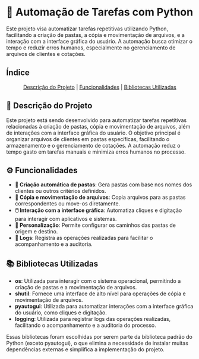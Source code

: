 # 📂 Automação de Tarefas com Python

Este projeto visa automatizar tarefas repetitivas utilizando Python, facilitando a criação de pastas, a cópia e movimentação de arquivos, e a interação com a interface gráfica do usuário. A automação busca otimizar o tempo e reduzir erros humanos, especialmente no gerenciamento de arquivos de clientes e cotações.

## Índice
<p align="center">
    <a href="#-descrição-do-projeto">Descrição do Projeto</a> |
    <a href="#-funcionalidades">Funcionalidades</a> |
    <a href="#-bibliotecas-utilizadas">Bibliotecas Utilizadas</a>
</p>

## 📂 Descrição do Projeto

Este projeto está sendo desenvolvido para automatizar tarefas repetitivas relacionadas à criação de pastas, cópia e movimentação de arquivos, além de interações com a interface gráfica do usuário. O objetivo principal é organizar arquivos de clientes em pastas específicas, facilitando o armazenamento e o gerenciamento de cotações. A automação reduz o tempo gasto em tarefas manuais e minimiza erros humanos no processo.

## ⚙️ Funcionalidades

- **📁 Criação automática de pastas**: Gera pastas com base nos nomes dos clientes ou outros critérios definidos.
- **📄 Cópia e movimentação de arquivos**: Copia arquivos para as pastas correspondentes ou move-os diretamente.
- **🖱️ Interação com a interface gráfica**: Automatiza cliques e digitação para interagir com aplicativos e sistemas.
- **🔧 Personalização**: Permite configurar os caminhos das pastas de origem e destino.
- **📝 Logs**: Registra as operações realizadas para facilitar o acompanhamento e a auditoria.

## 📚 Bibliotecas Utilizadas

- **os**: Utilizada para interagir com o sistema operacional, permitindo a criação de pastas e a movimentação de arquivos.
- **shutil**: Fornece uma interface de alto nível para operações de cópia e movimentação de arquivos.
- **pyautogui**: Utilizada para automatizar interações com a interface gráfica do usuário, como cliques e digitação.
- **logging**: Utilizada para registrar logs das operações realizadas, facilitando o acompanhamento e a auditoria do processo.

Essas bibliotecas foram escolhidas por serem parte da biblioteca padrão do Python (exceto pyautogui), o que elimina a necessidade de instalar muitas dependências externas e simplifica a implementação do projeto.